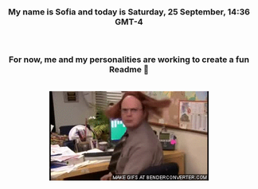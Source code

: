 


<div align="center">
<h3 >My name is Sofia and today is Saturday, 25 September, 14:36 GMT-4</h3><br>
<h3 >For now, me and my personalities are working to create a fun Readme 👋
</h3><br>
<img src='img/dwight.gif' alt='working...'/>
</div>
